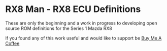 # RX8 Man - RX8 ECU Definitions

These are only the beginning and a work in progress to developing open source ROM definitions for the Series 1 Mazda RX8

If you found any of this work useful and would like to support be [Buy Me A Coffee]([https://pages.github.com/](https://www.buymeacoffee.com/RX8Man)https://www.buymeacoffee.com/RX8Man)
